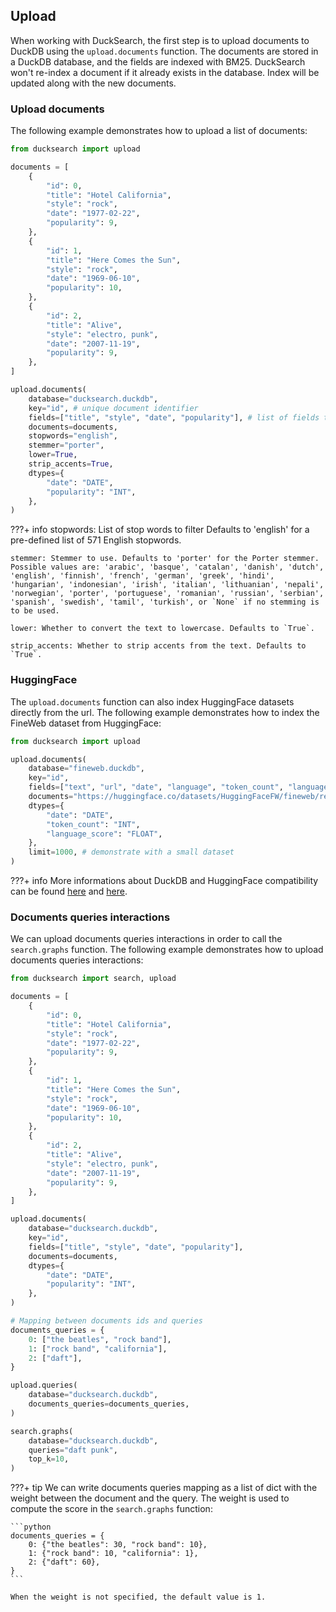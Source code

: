## Upload

When working with DuckSearch, the first step is to upload documents to DuckDB using the `upload.documents` function. The documents are stored in a DuckDB database, and the fields are indexed with BM25. DuckSearch won't re-index a document if it already exists in the database. Index will be updated along with the new documents.

### Upload documents

The following example demonstrates how to upload a list of documents:

```python
from ducksearch import upload

documents = [
    {
        "id": 0,
        "title": "Hotel California",
        "style": "rock",
        "date": "1977-02-22",
        "popularity": 9,
    },
    {
        "id": 1,
        "title": "Here Comes the Sun",
        "style": "rock",
        "date": "1969-06-10",
        "popularity": 10,
    },
    {
        "id": 2,
        "title": "Alive",
        "style": "electro, punk",
        "date": "2007-11-19",
        "popularity": 9,
    },
]

upload.documents(
    database="ducksearch.duckdb",
    key="id", # unique document identifier
    fields=["title", "style", "date", "popularity"], # list of fields to index
    documents=documents,
    stopwords="english",
    stemmer="porter",
    lower=True,
    strip_accents=True,
    dtypes={
        "date": "DATE",
        "popularity": "INT",
    },
)
```

???+ info
    stopwords: List of stop words to filter Defaults to 'english' for a pre-defined list of 571 English stopwords.

    stemmer: Stemmer to use. Defaults to 'porter' for the Porter stemmer. Possible values are: 'arabic', 'basque', 'catalan', 'danish', 'dutch', 'english', 'finnish', 'french', 'german', 'greek', 'hindi', 'hungarian', 'indonesian', 'irish', 'italian', 'lithuanian', 'nepali', 'norwegian', 'porter', 'portuguese', 'romanian', 'russian', 'serbian', 'spanish', 'swedish', 'tamil', 'turkish', or `None` if no stemming is to be used.

    lower: Whether to convert the text to lowercase. Defaults to `True`.

    strip_accents: Whether to strip accents from the text. Defaults to `True`.

### HuggingFace

The `upload.documents` function can also index HuggingFace datasets directly from the url. 
The following example demonstrates how to index the FineWeb dataset from HuggingFace:

```python
from ducksearch import upload

upload.documents(
    database="fineweb.duckdb",
    key="id",
    fields=["text", "url", "date", "language", "token_count", "language_score"],
    documents="https://huggingface.co/datasets/HuggingFaceFW/fineweb/resolve/main/sample/10BT/000_00000.parquet",
    dtypes={
        "date": "DATE",
        "token_count": "INT",
        "language_score": "FLOAT",
    },
    limit=1000, # demonstrate with a small dataset
)
```

???+ info
    More informations about DuckDB and HuggingFace compatibility can be found [here](https://huggingface.co/docs/hub/en/datasets-duckdb) and [here](https://duckdb.org/2024/05/29/access-150k-plus-datasets-from-hugging-face-with-duckdb.html).


### Documents queries interactions

We can upload documents queries interactions in order to call the `search.graphs` function. The following example demonstrates how to upload documents queries interactions:

```python
from ducksearch import search, upload

documents = [
    {
        "id": 0,
        "title": "Hotel California",
        "style": "rock",
        "date": "1977-02-22",
        "popularity": 9,
    },
    {
        "id": 1,
        "title": "Here Comes the Sun",
        "style": "rock",
        "date": "1969-06-10",
        "popularity": 10,
    },
    {
        "id": 2,
        "title": "Alive",
        "style": "electro, punk",
        "date": "2007-11-19",
        "popularity": 9,
    },
]

upload.documents(
    database="ducksearch.duckdb",
    key="id",
    fields=["title", "style", "date", "popularity"],
    documents=documents,
    dtypes={
        "date": "DATE",
        "popularity": "INT",
    },
)

# Mapping between documents ids and queries
documents_queries = {
    0: ["the beatles", "rock band"],
    1: ["rock band", "california"],
    2: ["daft"],
}

upload.queries(
	database="ducksearch.duckdb",
	documents_queries=documents_queries,
)

search.graphs(
	database="ducksearch.duckdb",
	queries="daft punk",
	top_k=10,
)
```

???+ tip
    We can write documents queries mapping as a list of dict with the weight between the document and the query. The weight is used to compute the score in the `search.graphs` function:

    ```python
    documents_queries = {
        0: {"the beatles": 30, "rock band": 10},
        1: {"rock band": 10, "california": 1},
        2: {"daft": 60},
    }
    ```

    When the weight is not specified, the default value is 1.

